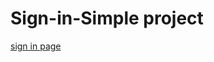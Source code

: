 # Sign-in-Simple project
<a href="https://HassanTantawy-dev.github.io/Sign-in-project" target="_blank">sign in page</a>
